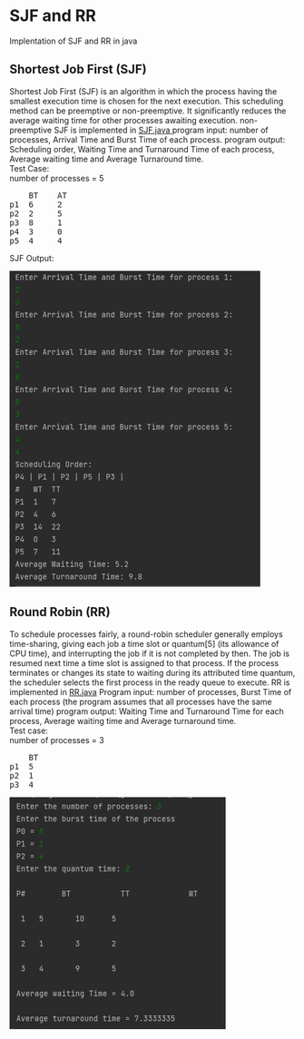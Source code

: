 # SJF and RR
Implentation of SJF and RR in java
## Shortest Job First (SJF)
Shortest Job First (SJF) is an algorithm in which the process having the smallest execution time is chosen for the next execution. This scheduling method can be preemptive or non-preemptive. It significantly reduces the average waiting time for other processes awaiting execution.
non-preemptive SJF is implemented in <a href ="https://github.com/nouranabdlsalam/SJF-RR/blob/main/OS/src/SJF.java"> SJF.java </a>
program input: number of processes, Arrival Time and Burst Time of each process.
program output: Scheduling order, Waiting Time and Turnaround Time of each process, Average waiting time and Average Turnaround time.  
Test Case:  
number of processes = 5   
<pre>
    BT    AT              
p1  6     2           
p2  2     5       
p3  8     1       
p4  3     0       
p5  4     4  
</pre>

SJF Output:

![My_Image](SJFoutput.png)

## Round Robin (RR)
To schedule processes fairly, a round-robin scheduler generally employs time-sharing, giving each job a time slot or quantum[5] (its allowance of CPU time), and interrupting the job if it is not completed by then. The job is resumed next time a time slot is assigned to that process. If the process terminates or changes its state to waiting during its attributed time quantum, the scheduler selects the first process in the ready queue to execute.
RR is implemented in <a href="https://github.com/nouranabdlsalam/SJF-RR/blob/main/OS/src/RR.java">RR.java</a>
Program input: number of processes, Burst Time of each process (the program assumes that all processes have the same arrival time)
program output: Waiting Time and Turnaround Time for each process, Average waiting time and Average turnaround time.  
Test case:  
number of processes = 3  
<pre>
    BT    
p1  5    
p2  1    
p3  4      
</pre>

![My_Image](RRoutput.png)

